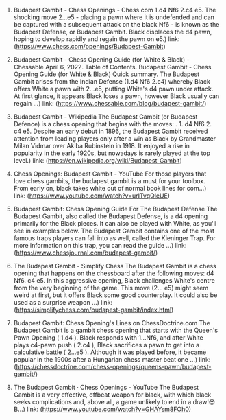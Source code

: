 ---
---
1. Budapest Gambit - Chess Openings - Chess.com
1.d4 Nf6 2.c4 e5. The shocking move 2...e5 - placing a pawn where it is undefended and can be captured with a subsequent attack on the black Nf6 - is known as the Budapest Defense, or Budapest Gambit. Black displaces the d4 pawn, hoping to develop rapidly and regain the pawn on e5.)
link: (https://www.chess.com/openings/Budapest-Gambit)


2. Budapest Gambit - Chess Opening Guide (for White & Black) - Chessable
April 6, 2022. Table of Contents. Budapest Gambit - Chess Opening Guide (for White & Black) Quick summary. The Budapest Gambit arises from the Indian Defense (1.d4 Nf6 2.c4) whereby Black offers White a pawn with 2…e5, putting White's d4 pawn under attack. At first glance, it appears Black loses a pawn, however Black usually can regain ...)
link: (https://www.chessable.com/blog/budapest-gambit/)


3. Budapest Gambit - Wikipedia
The Budapest Gambit (or Budapest Defence) is a chess opening that begins with the moves: . 1. d4 Nf6 2. c4 e5. Despite an early debut in 1896, the Budapest Gambit received attention from leading players only after a win as Black by Grandmaster Milan Vidmar over Akiba Rubinstein in 1918. It enjoyed a rise in popularity in the early 1920s, but nowadays is rarely played at the top level.)
link: (https://en.wikipedia.org/wiki/Budapest_Gambit)


4. Chess Openings: Budapest Gambit - YouTube
For those players that love chess gambits, the budapest gambit is a must for your toolbox. From early on, black takes white out of normal book lines for com...)
link: (https://www.youtube.com/watch?v=urITvqQleUE)


5. Budapest Gambit: Chess Opening Guide For The Budapest Defense
The Budapest Gambit, also called the Budapest Defense, is a d4 opening primarily for the Black pieces. It can also be played with White, as you'll see in examples below. The Budapest Gambit contains one of the most famous traps players can fall into as well, called the Kieninger Trap. For more information on this trap, you can read the guide ...)
link: (https://www.chessjournal.com/budapest-gambit/)


6. The Budapest Gambit - Simplify Chess
The Budapest Gambit is a chess opening that happens on the chessboard after the following moves: d4 Nf6. c4 e5. In this aggressive opening, Black challenges White's centre from the very beginning of the game. This move (2… e5) might seem weird at first, but it offers Black some good counterplay. It could also be used as a surprise weapon ...)
link: (https://simplifychess.com/budapest-gambit/index.html)


7. Budapest Gambit: Chess Opening's Lines on ChessDoctrine.com
The Budapest Gambit is a gambit chess opening that starts with the Queen's Pawn Opening ( 1.d4 ). Black responds with 1…Nf6, and after White plays c4-pawn push ( 2.c4 ), Black sacrifices a pawn to get into a calculative battle ( 2…e5 ). Although it was played before, it became popular in the 1900s after a Hungarian chess master beat one ...)
link: (https://chessdoctrine.com/chess-openings/queens-pawn/budapest-gambit/)


8. The Budapest Gambit · Chess Openings - YouTube
The Budapest Gambit is a very effective, offbeat weapon for black, with which black seeks complications and, above all, a game unlikely to end in a draw!😎 B...)
link: (https://www.youtube.com/watch?v=GHAYsm8FOh0)


